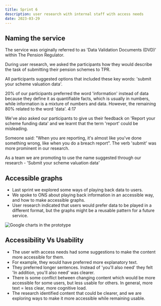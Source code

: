 ```yaml
---
title: Sprint 6
description: user research with internal staff with access needs
date: 2023-03-29
---
```



## Naming the service

The service was originally referred to as 'Data Validation Documents (DVD)' within The Pension Regulator.

During user research, we asked the participants how they would describe the task of submitting their pension schemes to TPR.

All participants suggested options that included these key words: 'submit your scheme valuation data'.

20% of our participants preferred the word 'information' instead of data because they define it as quantifiable facts, which is usually in numbers, while information is a mixture of numbers and data. However, the remaining 80% related to the word 'data'.
4:17

We've also asked our participants to give us their feedback on 'Report your scheme funding data' and we learnt that the term 'report' could be misleading.

 Someone said: "When you are reporting, it's almost like you've done something wrong, like when you do a breach report". The verb 'submit' was more prominent in our research.

As a team we are promoting to use the name suggested through our research - 'Submit your scheme valuation data'




## Accessible graphs

- Last sprint we explored some ways of playing back data to users.
- We spoke to ONS about playing back information in an accessible way, and how to make accessible graphs.
- User research indicated that users would prefer data to be played in a different format, but the graphs might be a reusable pattern for a future service.


![Google charts in the prototype](/graph.png)

## Accessibility Vs Usability

- The user with access needs had some suggestions to make the content more accessible for them.
- For example, they would have preferred more explanatory text.
- They preferred longer sentences. Instead of 'you'll also need' they felt 'In addition, you'll also need' was clearer.
- There is some conflict between changing content which would be more accessible for some users, but less usable for others. In general, more text = less clear, more cognitive load.
- The research identified content that could be clearer, and we are exploring ways to make it more accessible while remaining usable.
